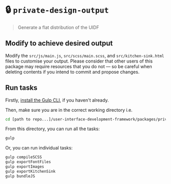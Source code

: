 # 🔒 `private-design-output`

> Generate a flat distribution of the UIDF

## Modify to achieve desired output

Modify the `src/js/main.js`, `src/scss/main.scss`, and `src/kitchen-sink.html`
files to customise your output. Please consider that other users of this package
may require resources that you do not — so be careful when deleting contents if
you intend to commit and propose changes.

## Run tasks

Firstly, [install the Gulp CLI](https://gulpjs.com/docs/en/getting-started/quick-start/), if you haven't already.

Then, make sure you are in the correct working directory i.e.

```bash
cd [path to repo...]/user-interface-development-framework/packages/private-design-output
```

From this directory, you can run all the tasks:

```bash
gulp
```

Or, you can run individual tasks:

```bash
gulp compileSCSS
gulp exportFontFiles
gulp exportImages
gulp exportKitchenSink
gulp bundleJS
```
